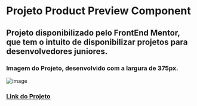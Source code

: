 # Projeto Product Preview Component

## Projeto disponibilizado pelo FrontEnd Mentor, que tem o intuito de disponibilizar projetos para desenvolvedores juniores.

### Imagem do Projeto, desenvolvido com a largura de 375px.

![image](https://github.com/user-attachments/assets/d9af4204-5246-47a1-993b-4bed1f853dea)


### <a href="https://viniciusferraz963.github.io/projeto-product-preview-component/">Link do Projeto</a>
